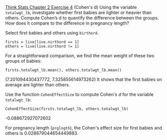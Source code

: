 [Think Stats Chapter 2 Exercise 4](http://greenteapress.com/thinkstats2/html/thinkstats2003.html#toc24) (Cohen's d)
Using the variable ```totalwgt_lb```, investigate whether first babies are lighter or heavier than others. Compute Cohen’s d to quantify the difference between the groups. How does it compare to the difference in pregnancy length?

Select first babies and others using `birthord`.
```
firsts = live[live.nirthord == 1]
others = live[live.nirthord != 1]
```
For a straightforward comparison, we find the mean weight of these two groups of babies:
```
firsts.totalwgt_lb.mean(), others.totalwgt_lb.mean()
```
(7.201094430437772, 7.325855614973262)
It shows that the first babies on average are lighter than others.

Use the function ```CohenEffectSize``` to compute Cohen's *d* for the variable ```totalwgt_lb```:
```
CohenEffectSize(firsts.totalwgt_lb, others.totalwgt_lb)
```
-0.088672927072602

For pregnancy length (```prglngth```), the Cohen's effect size for first babies and others is 0.028879044654449883.

